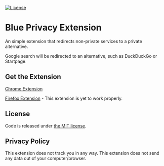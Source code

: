 [![License](https://img.shields.io/github/license/bluelockorg/Blue-Privacy-Extension)](LICENSE)
# Blue Privacy Extension

An simple extension that redirects non-private services to a private alternative.

Google search will be redirected to an alternative, such as DuckDuckGo or Startpage.

## Get the Extension

[Chrome Extension](https://chrome.google.com/webstore/detail/blue-privacy-extention/dejffacfngabcgldjbfildemnmnmkfbo)

[Firefox Extension](https://addons.mozilla.org/en-US/firefox/addon/blue-privacy-extention/) - This extension is yet to work properly.

## License

Code is released under [the MIT license](LICENSE).

## Privacy Policy

This extension does not track you in any way. This extension does not send any data out of your computer/browser.
